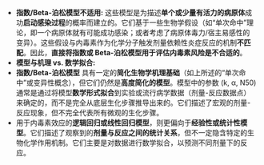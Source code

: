 - **指数/Beta-泊松模型不适用:** 这些模型是为描述**单个或少量有活力的病原体**成功**启动感染过程**的概率而建立的。它们基于一些生物学假设（如“单次命中”理论，即一个病原体就有可能成功感染；或者考虑了病原体毒力/宿主易感性的变异）。这些假设与内毒素作为化学分子触发剂量依赖性炎症反应的机制**不匹配**。因此，**直接将指数或 Beta-泊松模型用于评估内毒素风险是不合适的**。
- **模型与机理 vs. 数学拟合:**
- **指数/Beta-泊松模型** 具有一定的**简化生物学机理基础**（如上所述的“单次命中”或变异性概念），但它们仍然是**高度简化的模型**。模型中的参数 (k, α, N50) 通常是通过将模型**数学形式拟合**到实验或流行病学数据（剂量-反应数据点）来确定的，而不是完全从底层生化步骤推导出来的。它们描述了宏观的剂量-反应现象，但不完全代表所有微观的生化步骤。
- 用于内毒素效应的**逻辑回归或线性回归模型**，则更偏向于**经验性或统计性模型**。它们描述了观察到的**剂量与反应之间的统计关系**，但不一定隐含特定的生物化学作用机制。它们主要是对数据进行数学拟合，以预测不同剂量下的反应。